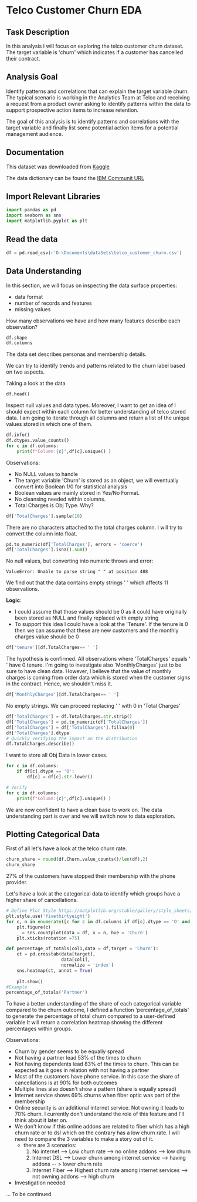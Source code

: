 # Telco Customer Churn EDA

## Task Description ##

In this analysis I will focus on exploring the telco customer churn dataset. 
The target variable is 'churn' which indicates if a customer has cancelled their contract. 

## Analysis Goal ## 

Identify patterns and correlations that can explain the target variable churn.
The typical scenario is working in the Analytics Team at Telco and receiving a request from a product owner asking to identify patterns within the data to support prospective action items to increase retention.


The goal of this analysis is to identify patterns and correlations with the target variable and finally list some potential action items for a potential management audience. 

## Documentation ## 

This dataset was downloaded from [Kaggle](https://www.kaggle.com/blastchar/telco-customer-churn/version/1?select=WA_Fn-UseC_-Telco-Customer-Churn.csv)

The data dictionary can be found the [IBM Communit URL](https://community.ibm.com/community/user/businessanalytics/blogs/steven-macko/2019/07/11/telco-customer-churn-1113)


## Import Relevant Libraries ## 

```python
import pandas as pd
import seaborn as sns 
import matplotlib.pyplot as plt
```

## Read the data ## 

```python
df = pd.read_csv(r'D:\Documents\dataSets\telco_customer_churn.csv')
```

## Data Understanding ## 

In this section, we will focus on inspecting the data surface properties: 
 
- data format 
- number of records and features
- missing values

How many observations we have and how many features describe each observation? 
```python
df.shape
df.columns
```
The data set describes personas and membership details. 

We can try to identify trends and patterns related to the churn label based on two aspects. 

Taking a look at the data

```python
df.head()
```

Inspect null values and data types. 
Moreover, I want to get an idea of I should expect within each column for better understanding of telco stored data. 
I am going to iterate through all columns and return a list of the unique values stored in which one of them.


```python
df.info()
df.dtypes.value_counts()
for c in df.columns: 
    print(f"Column:{c}",df[c].unique() )
```
Observations:
- No NULL values to handle
- The target variable 'Churn' is stored as an object, we will eventually convert into Boolean 1/0 for statistical analysis
- Boolean values are mainly stored in Yes/No Format. 
- No cleansing needed within columns.
- Total Charges is Obj Type. Why? 

```python
df['TotalCharges'].sample(10)
```
There are no characters attached to the total charges column. I will try to convert the column into float.

```python
pd.to_numeric(df['TotalCharges'], errors = 'coerce')
df['TotalCharges'].isna().sum()
```
No null values, but converting into numeric throws and error: 

```doctest
ValueError: Unable to parse string " " at position 488
```

We find out that the data contains empty strings ' ' which affects 11 observations. 

**Logic**:

- I could assume that those values should be 0 as it could have originally been stored as NULL and finally replaced with empty string
- To support this idea I could have a look at the 'Tenure'. If the tenure is 0 then we can assume that these are new customers and the monthly charges value should be 0

```python
df['tenure'][df.TotalCharges== ' ']
```
The hypothesis is confirmed. All observations where 'TotalCharges' equals ' ' have 0 tenure.
I'm going to investigate also 'MonthlyCharges' just to be sure to have clean data. However, I believe that the value of monthly charges is coming from order data which is stored when the customer signs in the contract. 
Hence, we shouldn't miss it. 

```python
df['MonthlyCharges'][df.TotalCharges== ' ']
```
No empty strings. We can proceed replacing ' ' with 0 in 'Total Charges'

```python
df['TotalCharges'] = df.TotalCharges.str.strip()
df['TotalCharges'] = pd.to_numeric(df['TotalCharges'])
df['TotalCharges'] = df['TotalCharges'].fillna(0)
df['TotalCharges'].dtype
# Quickly verifying the impact on the distribution 
df.TotalCharges.describe()
```

I want to store all Obj Data in lower cases.

```python
for c in df.columns: 
    if df[c].dtype == 'O':
        df[c] = df[c].str.lower()

# Verify 
for c in df.columns: 
    print(f"Column:{c}",df[c].unique() )
```

We are now confident to have a clean base to work on. The data understanding part is over and we will switch now to data exploration. 


## Plotting Categorical Data ##

First of all let's have a look at the telco churn rate. 

```python
churn_share = round(df.Churn.value_counts()/len(df),2)
churn_share
```

27% of the customers have stopped their membership with the phone provider.

Let's have a look at the categorical data to identify which groups have a higher share of cancellations.

```python
# Define Plot Style https://matplotlib.org/stable/gallery/style_sheets/style_sheets_reference.html
plt.style.use('fivethirtyeight')
for c, n in enumerate([c for c in df.columns if df[c].dtype == 'O' and c != 'customerID']): 
    plt.figure(c)
    _ = sns.countplot(data = df, x = n, hue = 'Churn')
    plt.xticks(rotation =75)

```
```python
def percentage_of_totals(col1,data = df,target = 'Churn'): 
    ct = pd.crosstab(data[target], 
                     data[col1], 
                     normalize = 'index')
    sns.heatmap(ct, annot = True)
    
    plt.show()
#Example
percentage_of_totals('Partner')
```
To have a better understanding of the share of each categorical variable compared to the churn outcome, 
I defined a function 'percentage_of_totals' to generate the percentage of total churn compared to a user-defined variable
It will return a correlation heatmap showing the different percentages within groups.

Observations: 
- Churn by gender seems to be equally spread
- Not having a partner lead 53% of the times to churn
- Not having dependents lead 83% of the times to churn. This can be expected as it goes in relation with not having a partner
- Most of the customers have phone service. In this case the share of cancellations is at 90% for both outcomes
- Multiple lines also doesn't show a pattern (share is equally spread)
- Internet service shows 69% churns when fiber optic was part of the membership
- Online security is an additional internet service. Not owning it leads to 70% churn. I currently don't understand the role of this feature and I'll think about it later on.
- We don't know if this online addons are related to fiber which has a high churn rate or to dsl which on the contrary has a low churn rate. I will need to compare the 3 variables to make a story out of it.
    - there are 3 scenarios: 
      1. No internet --> Low churn rate --> no online addons --> low churn
      2. Internet DSL --> Lower churn among internet service --> having addons -- > lower churn rate
      3. Internet Fiber --> Highest churn rate among internet services --> not owning addons --> high churn
- Investigation needed 

... To be continued